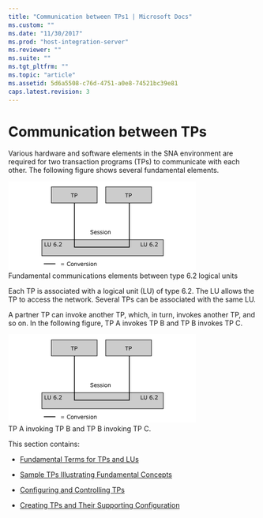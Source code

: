 ```yaml
---
title: "Communication between TPs1 | Microsoft Docs"
ms.custom: ""
ms.date: "11/30/2017"
ms.prod: "host-integration-server"
ms.reviewer: ""
ms.suite: ""
ms.tgt_pltfrm: ""
ms.topic: "article"
ms.assetid: 5d6a5508-c76d-4751-a0e8-74521bc39e81
caps.latest.revision: 3
---
```

# Communication between TPs
Various hardware and software elements in the SNA environment are required for two transaction programs (TPs) to communicate with each other. The following figure shows several fundamental elements.  
  
 ![](../core/media/appc2a.gif "appc2a")  
Fundamental communications elements between type 6.2 logical units  
  
 Each TP is associated with a logical unit (LU) of type 6.2. The LU allows the TP to access the network. Several TPs can be associated with the same LU.  
  
 A partner TP can invoke another TP, which, in turn, invokes another TP, and so on. In the following figure, TP A invokes TP B and TP B invokes TP C.  
  
 ![](../core/media/appc2a.gif "appc2a")  
TP A invoking TP B and TP B invoking TP C.  
  
 This section contains:  
  
-   [Fundamental Terms for TPs and LUs](../HIS2010/fundamental-terms-for-tps-and-lus1.md)  
  
-   [Sample TPs Illustrating Fundamental Concepts](../HIS2010/sample-tps-illustrating-fundamental-concepts1.md)  
  
-   [Configuring and Controlling TPs](../HIS2010/configuring-and-controlling-tps1.md)  
  
-   [Creating TPs and Their Supporting Configuration](../HIS2010/creating-tps-and-their-supporting-configuration1.md)
